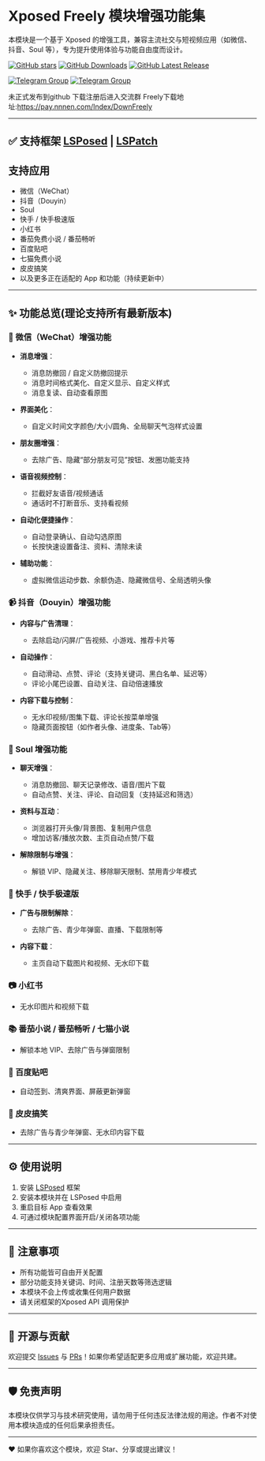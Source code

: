 # Xposed Freely 模块增强功能集

本模块是一个基于 Xposed 的增强工具，兼容主流社交与短视频应用（如微信、抖音、Soul 等），专为提升使用体验与功能自由度而设计。


[![GitHub stars](https://img.shields.io/github/stars/Xposed-Modules-Repo/me.build?label=stars)](https://github.com/Xposed-Modules-Repo/me.build/stargazers)
[![GitHub Downloads](https://img.shields.io/github/downloads/Xposed-Modules-Repo/me.build/total?label=Downloads)](https://github.com/Xposed-Modules-Repo/me.build/releases)
[![GitHub Latest Release](https://img.shields.io/github/v/release/Xposed-Modules-Repo/me.build)](https://github.com/Xposed-Modules-Repo/me.build/releases/latest)

[![Telegram Group](https://img.shields.io/badge/Freely用户交流群-群组-blue.svg?logo=qq)](https://qm.qq.com/cgi-bin/qm/qr?k=jPy6zzSs5sjv_jPAhD2s9NJuKNQdQT2p&jump_from=webapi&authKey=vfpbIAz3YtgFqv4I1I7pYrkK9XmUBr5UmQoBIXdcH3Nfm8Au8IorwUZo2EkN+3Fq) [![Telegram Group](https://img.shields.io/badge/Freely会员交流群-群组-blue.svg?logo=qq)](https://qm.qq.com/cgi-bin/qm/qr?k=K4Ps-ehEFrD5D-zEP-E-_5aAg4LSFyjq&jump_from=webapi&authKey=T5UKO1ceTdpF6T79TbI+7T45sZx18t5wxKaacW0iE5xgfHSO2D9XZpc3Np5FTvDy)

未正式发布到github 下载注册后进入交流群
Freely下载地址:https://pay.nnnen.com/Index/DownFreely


---


## ✅ 支持框架  [LSPosed](https://github.com/LSPosed/LSPosed) | [LSPatch](https://github.com/LSPosed/LSPatch)



## 支持应用

* 微信（WeChat）
* 抖音（Douyin）
* Soul
* 快手 / 快手极速版
* 小红书
* 番茄免费小说 / 番茄畅听
* 百度贴吧
* 七猫免费小说
* 皮皮搞笑
* 以及更多正在适配的 App 和功能（持续更新中）
---


## ✨ 功能总览(理论支持所有最新版本)

### 📱 微信（WeChat）增强功能

* **消息增强**：

  * 消息防撤回 / 自定义防撤回提示
  * 消息时间格式美化、自定义显示、自定义样式
  * 消息复读、自动查看原图
* **界面美化**：

  * 自定义时间文字颜色/大小/圆角、全局聊天气泡样式设置
* **朋友圈增强**：

  * 去除广告、隐藏“部分朋友可见”按钮、发圈功能支持
* **语音视频控制**：

  * 拦截好友语音/视频通话
  * 通话时不打断音乐、支持看视频
* **自动化便捷操作**：

  * 自动登录确认、自动勾选原图
  * 长按快速设置备注、资料、清除未读
* **辅助功能**：

  * 虚拟微信运动步数、余额伪造、隐藏微信号、全局透明头像

### 📹 抖音（Douyin）增强功能

* **内容与广告清理**：

  * 去除启动/闪屏/广告视频、小游戏、推荐卡片等
* **自动操作**：

  * 自动滑动、点赞、评论（支持关键词、黑白名单、延迟等）
  * 评论小尾巴设置、自动关注、自动倍速播放
* **内容下载与控制**：

  * 无水印视频/图集下载、评论长按菜单增强
  * 隐藏页面按钮（如作者头像、进度条、Tab等）

### 💬 Soul 增强功能

* **聊天增强**：

  * 消息防撤回、聊天记录修改、语音/图片下载
  * 自动点赞、关注、评论、自动回复（支持延迟和筛选）
* **资料与互动**：

  * 浏览器打开头像/背景图、复制用户信息
  * 增加访客/播放次数、主页自动点赞/下载
* **解除限制与增强**：

  * 解锁 VIP、隐藏关注、移除聊天限制、禁用青少年模式

### 🎥 快手 / 快手极速版

* **广告与限制解除**：

  * 去除广告、青少年弹窗、直播、下载限制等
* **内容下载**：

  * 主页自动下载图片和视频、无水印下载

### 📷 小红书

* 无水印图片和视频下载

### 📚 番茄小说 / 番茄畅听 / 七猫小说

* 解锁本地 VIP、去除广告与弹窗限制

### 🧵 百度贴吧

* 自动签到、清爽界面、屏蔽更新弹窗

### 🐸 皮皮搞笑

* 去除广告与青少年弹窗、无水印内容下载

---

## ⚙️ 使用说明

1. 安装 [LSPosed](https://github.com/LSPosed/LSPosed) 框架
2. 安装本模块并在 LSPosed 中启用
3. 重启目标 App 查看效果
4. 可通过模块配置界面开启/关闭各项功能

---

## 📌 注意事项

* 所有功能皆可自由开关配置
* 部分功能支持关键词、时间、注册天数等筛选逻辑
* 本模块不会上传或收集任何用户数据
* 请关闭框架的Xposed API 调用保护

---

## 📄 开源与贡献

欢迎提交 [Issues](https://github.com/Xposed-Modules-Repo/me.plusne/issues) 与 [PRs](https://github.com/Xposed-Modules-Repo/me.plusne/pulls)！如果你希望适配更多应用或扩展功能，欢迎共建。

---

## 🛡️ 免责声明

本模块仅供学习与技术研究使用，请勿用于任何违反法律法规的用途。作者不对使用本模块造成的任何后果承担责任。

---

❤️ 如果你喜欢这个模块，欢迎 Star、分享或提出建议！

